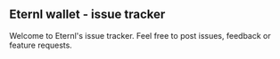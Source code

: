## Eternl wallet - issue tracker

Welcome to Eternl's issue tracker. Feel free to post issues, feedback or feature requests.